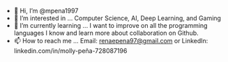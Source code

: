 - 👋 Hi, I’m @mpena1997
- 👀 I’m interested in ... Computer Science, AI, Deep Learning, and Gaming
- 🌱 I’m currently learning ... I want to improve on all the programming languages I know and learn more about collaboration on Github.
- 📫 How to reach me ... Email: renaepena97@gmail.com or LinkedIn: linkedin.com/in/molly-peña-728087196

<!---
mpena1997/mpena1997 is a ✨ special ✨ repository because its `README.md` (this file) appears on your GitHub profile.
You can click the Preview link to take a look at your changes.
--->
